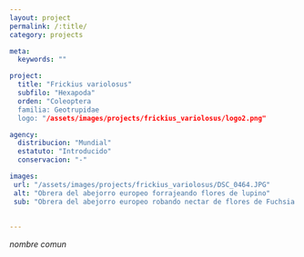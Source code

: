 ```yaml
---
layout: project
permalink: /:title/
category: projects

meta:
  keywords: ""

project:
  title: "Frickius variolosus"
  subfilo: "Hexapoda"
  orden: "Coleoptera
  familia: Geotrupidae
  logo: "/assets/images/projects/frickius_variolosus/logo2.png"

agency:
  distribucion: "Mundial"
  estatuto: "Introducido"
  conservacion: "-"

images:
 url: "/assets/images/projects/frickius_variolosus/DSC_0464.JPG"
 alt: "Obrera del abejorro europeo forrajeando flores de lupino"
 sub: "Obrera del abejorro europeo robando nectar de flores de Fuchsia magallanica"
  
  
---
```

<p><i>nombre comun </i></p>

